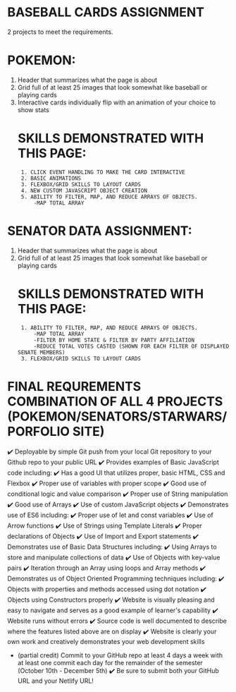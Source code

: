 # BASEBALL CARDS ASSIGNMENT
2 projects to meet the requirements.
# POKEMON:
1. Header that summarizes what the page is about
2. Grid full of at least 25 images that look somewhat like baseball or playing cards 
3. Interactive cards individually flip with an animation of your choice to show stats
    # SKILLS DEMONSTRATED WITH THIS PAGE:
        1. CLICK EVENT HANDLING TO MAKE THE CARD INTERACTIVE
        2. BASIC ANIMATIONS
        3. FLEXBOX/GRID SKILLS TO LAYOUT CARDS
        4. NEW CUSTOM JAVASCRIPT OBJECT CREATION
        5. ABILITY TO FILTER, MAP, AND REDUCE ARRAYS OF OBJECTS.
            -MAP TOTAL ARRAY
    
# SENATOR DATA ASSIGNMENT:
1. Header that summarizes what the page is about
2. Grid full of at least 25 images that look somewhat like baseball or playing cards 
    # SKILLS DEMONSTRATED WITH THIS PAGE:
        1. ABILITY TO FILTER, MAP, AND REDUCE ARRAYS OF OBJECTS.
            -MAP TOTAL ARRAY
            -FILTER BY HOME STATE & FILTER BY PARTY AFFILIATION
            -REDUCE TOTAL VOTES CASTED (SHOWN FOR EACH FILTER OF DISPLAYED SENATE MEMBERS)
        3. FLEXBOX/GRID SKILLS TO LAYOUT CARDS
        
# FINAL REQUREMENTS COMBINATION OF ALL 4 PROJECTS (POKEMON/SENATORS/STARWARS/PORFOLIO SITE)
:heavy_check_mark: Deployable by simple Git push from your local Git repository to your Github repo to your public URL 
:heavy_check_mark: Provides examples of Basic JavaScript code including:
:heavy_check_mark: Has a good UI that utilizes proper, basic HTML, CSS and Flexbox
:heavy_check_mark: Proper use of variables with proper scope
:heavy_check_mark: Good use of conditional logic and value comparison
:heavy_check_mark: Proper use of String manipulation
:heavy_check_mark: Good use of Arrays
:heavy_check_mark: Use of custom JavaScript objects
:heavy_check_mark: Demonstrates use of ES6 including:
:heavy_check_mark: Proper use of let and const variables 
:heavy_check_mark: Use of Arrow functions
:heavy_check_mark: Use of Strings using Template Literals
:heavy_check_mark: Proper declarations of Objects
:heavy_check_mark: Use of Import and Export statements
:heavy_check_mark: Demonstrates use of Basic Data Structures including:
:heavy_check_mark: Using Arrays to store and manipulate collections of data
:heavy_check_mark: Use of Objects with key-value pairs
:heavy_check_mark: Iteration through an Array using loops and Array methods
:heavy_check_mark: Demonstrates us of Object Oriented Programming techniques including:
:heavy_check_mark: Objects with properties and methods accessed using dot notation
:heavy_check_mark: Objects using Constructors properly
:heavy_check_mark: Website is visually pleasing and easy to navigate and serves as a good example of learner's capability
:heavy_check_mark: Website runs without errors
:heavy_check_mark: Source code is well documented to describe where the features listed above are on display
:heavy_check_mark: Website is clearly your own work and creatively demonstrates your web development skills
- (partial credit) Commit to your GitHub repo at least 4 days a week with at least one commit each day for the remainder of     the semester (October 10th - December 5th)
:heavy_check_mark: Be sure to submit both your GitHub URL and your Netlify URL!
